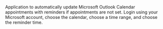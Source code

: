 Application to automatically update Microsoft Outlook Calendar appointments with reminders if appointments are not set.
Login using your Microsoft account, choose the calendar, choose a time range, and choose the reminder time.
